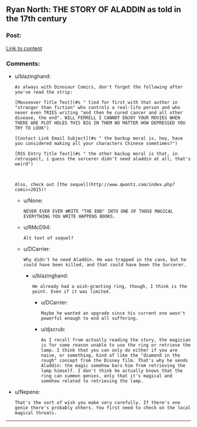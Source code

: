 ## Ryan North: THE STORY OF ALADDIN as told in the 17th century

### Post:

[Link to content](http://www.qwantz.com/index.php?comic=2014)

### Comments:

- u/blazinghand:
  ```
  As always with Dinosaur Comics, don't forget the following after you've read the strip:

  [Mouseover Title Text](#s " tied for first with that author in "stranger than fiction" who controls a real-life person and who never even TRIES writing "and then he cured cancer and all other disease, the end". WILL FERRELL I CANNOT ENJOY YOUR MOVIES WHEN THERE ARE PLOT HOLES THIS BIG IN THEM NO MATTER HOW DEPRESSED YOU TRY TO LOOK")

  [Contact Link Email Subject](#s " the backup moral is, hey, have you considered making all your characters Chinese sometimes?")

  [RSS Entry Title Text](#s " the other backup moral is that, in retrospect, i guess the sorcerer didn't need aladdin at all, that's weird")



  Also, check out [the sequel](http://www.qwantz.com/index.php?comic=2015)!
  ```

  - u/None:
    ```
    NEVER EVER EVER WRITE "THE END" INTO ONE OF THOSE MAGICAL EVERYTHING YOU WRITE HAPPENS BOOKS.
    ```

  - u/RMcD94:
    ```
    Alt text of sequel?
    ```

  - u/DCarrier:
    ```
    Why didn't he need Aladdin. He was trapped in the cave, but he could have been killed, and that could have been the Sorcerer.
    ```

    - u/blazinghand:
      ```
      He already had a wish-granting ring, though, I think is the point. Even if it was limited.
      ```

      - u/DCarrier:
        ```
        Maybe he wanted an upgrade since his current one wasn't powerful enough to end all suffering.
        ```

      - u/djscrub:
        ```
        As I recall from actually reading the story, the magician is for some reason unable to use the ring or retrieve the lamp. I think that you can only do either if you are naive, or something, kind of like the "diamond in the rough" concept from the Disney film. That's why he sends Aladdin: the magic somehow bars him from retrieving the lamp himself. I don't think he actually knows that the ring can summon genies, only that it's magical and somehow related to retrieving the lamp.
        ```

- u/Nepene:
  ```
  That's the sort of wish you make very carefully. If there's one genie there's probably others. You first need to check on the local magical threats.
  ```

---

